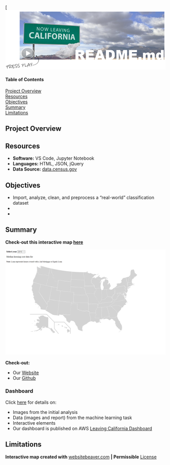 [![header_pic](/pics/header.png)
 
#### Table of Contents  

[Project Overview](#project-overview)  
[Resources](#resources)  
[Objectives](#objectives)  
[Summary](#summary)  
[Limitations](#limitations)  
  
## Project Overview  
  

## Resources  
- **Software:** VS Code, Jupyter Notebook   
- **Languages:** HTML, JSON, jQuery  
- **Data Source:** [data.census.gov](https://data.census.gov)    

## Objectives  
- Import, analyze, clean, and preprocess a “real-world” classification dataset  
-   
-   

## Summary  
**Check-out this interactive map [here](https://shannon-goddard.github.io/Correlation_vs_Causation/)**  

![](/project.png)  

**Check-out:**
- Our [Website](http://leavingcabucket.s3-website.us-east-2.amazonaws.com/)
- Our [Github](https://github.com/JVChermak/Leaving_California.git)
 

### Dashboard
Click [here](http://leavingcabucket.s3-website.us-east-2.amazonaws.com/) for details on:
- Images from the initial analysis
- Data (images and report) from the machine learning task
- Interactive elements
- Our dashboard is published on AWS [Leaving California Dashboard](http://leavingcabucket.s3-website.us-east-2.amazonaws.com/)  


## Limitations  
**Interactive map created with** [websitebeaver.com](https://websitebeaver.com/how-to-make-an-interactive-and-responsive-svg-map-of-us-states-capitals) **| Permissible** [License](https://github.com/WebsiteBeaver/interactive-and-responsive-svg-map-of-us-states-capitals/blob/master/LICENSE)  




